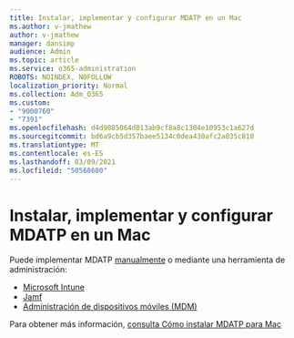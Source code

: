 ```yaml
---
title: Instalar, implementar y configurar MDATP en un Mac
ms.author: v-jmathew
author: v-jmathew
manager: dansimp
audience: Admin
ms.topic: article
ms.service: o365-administration
ROBOTS: NOINDEX, NOFOLLOW
localization_priority: Normal
ms.collection: Adm_O365
ms.custom:
- "9000760"
- "7391"
ms.openlocfilehash: d4d9085064d013ab9cf8a8c1304e10953c1a627d
ms.sourcegitcommit: bd6a9cb5d357baee5134c0dea430afc2a035c810
ms.translationtype: MT
ms.contentlocale: es-ES
ms.lasthandoff: 03/09/2021
ms.locfileid: "50568680"
---
```

# <a name="install-deploy-and-configure-mdatp-on-a-mac"></a>Instalar, implementar y configurar MDATP en un Mac

Puede implementar MDATP [manualmente](https://docs.microsoft.com/windows/security/threat-protection/microsoft-defender-atp/mac-install-manually) o mediante una herramienta de administración:

- [Microsoft Intune](https://go.microsoft.com/fwlink/?linkid=2144548)
- [Jamf](https://docs.microsoft.com/windows/security/threat-protection/microsoft-defender-atp/mac-install-with-jamf)
- [Administración de dispositivos móviles (MDM)](https://docs.microsoft.com/windows/security/threat-protection/microsoft-defender-atp/mac-install-with-other-mdm)

Para obtener más información, [consulta Cómo instalar MDATP para Mac](https://go.microsoft.com/fwlink/?linkid=2144672)
